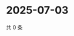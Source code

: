 # 2025-07-03

共 0 条

<!-- BEGIN ZHIHUQUESTIONS -->
<!-- 最后更新时间 Thu Jul 03 2025 03:08:58 GMT+0800 (China Standard Time) -->

<!-- END ZHIHUQUESTIONS -->
